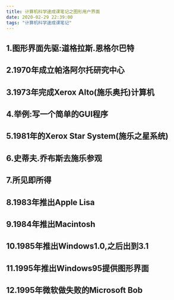 ```yaml
---
title: 计算机科学速成课笔记之图形用户界面
date: 2020-02-29 22:39:00
tags: "计算机科学速成课笔记"
---
```

## 1.图形界面先驱:道格拉斯.恩格尔巴特

## 2.1970年成立帕洛阿尔托研究中心
<!--more-->

## 3.1973年完成Xerox Alto(施乐奥托)计算机

## 4.举例:写一个简单的GUI程序

## 5.1981年的Xerox Star System(施乐之星系统)

## 6.史蒂夫.乔布斯去施乐参观

## 7.所见即所得

## 8.1983年推出Apple Lisa

## 9.1984年推出Macintosh

## 10.1985年推出Windows1.0,之后出到3.1

## 11.1995年推出Windows95提供图形界面

## 12.1995年微软做失败的Microsoft Bob
